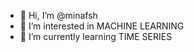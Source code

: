 - 👋 Hi, I’m @minafsh
- 👀 I’m interested in MACHINE LEARNING 
- 🌱 I’m currently learning TIME SERIES 
<!---
minafsh/minafsh is a ✨ special ✨ repository because its `README.md` (this file) appears on your GitHub profile.
You can click the Preview link to take a look at your changes.
--->
